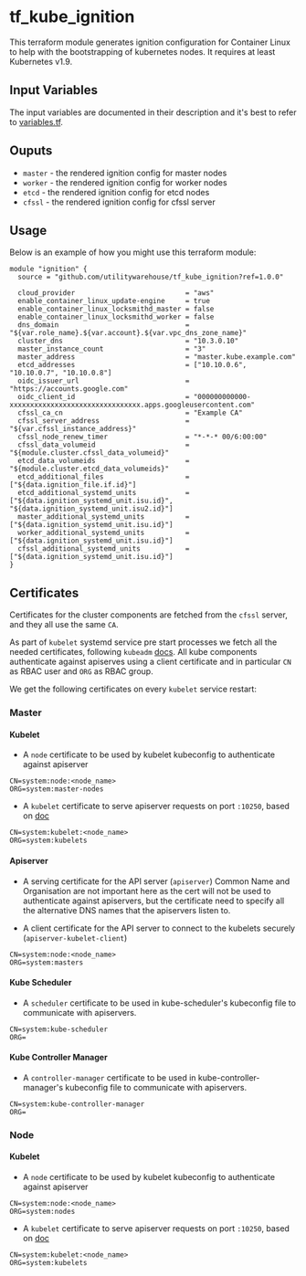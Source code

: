 # tf_kube_ignition

This terraform module generates ignition configuration for Container Linux to help with the bootstrapping of kubernetes nodes. It requires at least Kubernetes v1.9.

## Input Variables

The input variables are documented in their description and it's best to refer to [variables.tf](variables.tf).

## Ouputs

- `master` - the rendered ignition config for master nodes
- `worker` - the rendered ignition config for worker nodes
- `etcd` - the rendered ignition config for etcd nodes
- `cfssl` - the rendered ignition config for cfssl server

## Usage

Below is an example of how you might use this terraform module:

```hcl
module "ignition" {
  source = "github.com/utilitywarehouse/tf_kube_ignition?ref=1.0.0"

  cloud_provider                           = "aws"
  enable_container_linux_update-engine     = true
  enable_container_linux_locksmithd_master = false
  enable_container_linux_locksmithd_worker = false
  dns_domain                               = "${var.role_name}.${var.account}.${var.vpc_dns_zone_name}"
  cluster_dns                              = "10.3.0.10"
  master_instance_count                    = "3"
  master_address                           = "master.kube.example.com"
  etcd_addresses                           = ["10.10.0.6", "10.10.0.7", "10.10.0.8"]
  oidc_issuer_url                          = "https://accounts.google.com"
  oidc_client_id                           = "000000000000-xxxxxxxxxxxxxxxxxxxxxxxxxxxxxxxx.apps.googleusercontent.com"
  cfssl_ca_cn                              = "Example CA"
  cfssl_server_address                     = "${var.cfssl_instance_address}"
  cfssl_node_renew_timer                   = "*-*-* 00/6:00:00"
  cfssl_data_volumeid                      = "${module.cluster.cfssl_data_volumeid}"
  etcd_data_volumeids                      = "${module.cluster.etcd_data_volumeids}"
  etcd_additional_files                    = ["${data.ignition_file.if.id}"]
  etcd_additional_systemd_units            = ["${data.ignition_systemd_unit.isu.id}", "${data.ignition_systemd_unit.isu2.id}"]
  master_additional_systemd_units          = ["${data.ignition_systemd_unit.isu.id}"]
  worker_additional_systemd_units          = ["${data.ignition_systemd_unit.isu.id}"]
  cfssl_additional_systemd_units           = ["${data.ignition_systemd_unit.isu.id}"]
}
```

## Certificates

Certificates for the cluster components are fetched from the `cfssl` server, and they all use the same `CA`.

As part of `kubelet` systemd service pre start processes we fetch all the needed certificates, following `kubeadm` [docs](https://kubernetes.io/docs/reference/setup-tools/kubeadm/implementation-details/#generate-the-necessary-certificates). All kube components authenticate against apiserves using a client certificate and in particular `CN` as RBAC user and `ORG` as RBAC group.

We get the following certificates on every `kubelet` service restart:

### Master

#### Kubelet

- A `node` certificate to be used by kubelet kubeconfig to authenticate against apiserver
```
CN=system:node:<node_name>
ORG=system:master-nodes
```

- A `kubelet` certificate to serve apiserver requests on port `:10250`, based on [doc](https://kubernetes.io/docs/concepts/architecture/master-node-communication/#apiserver-to-kubelet)
```
CN=system:kubelet:<node_name>
ORG=system:kubelets
```

#### Apiserver

- A serving certificate for the API server (`apiserver`)
Common Name and Organisation are not important here as the cert will not be used to authenticate against apiservers, but the certificate need to specify all the alternative DNS names that the apiservers listen to.

- A client certificate for the API server to connect to the kubelets securely (`apiserver-kubelet-client`)
```
CN=system:node:<node_name>
ORG=system:masters
```

#### Kube Scheduler

- A `scheduler` certificate to be used in kube-scheduler's kubeconfig file to communicate with apiservers.
```
CN=system:kube-scheduler
ORG=
```

#### Kube Controller Manager

- A `controller-manager` certificate to be used in kube-controller-manager's kubeconfig file to communicate with apiservers.
```
CN=system:kube-controller-manager
ORG=
```

### Node

#### Kubelet

- A `node` certificate to be used by kubelet kubeconfig to authenticate against apiserver
```
CN=system:node:<node_name>
ORG=system:nodes
```

- A `kubelet` certificate to serve apiserver requests on port `:10250`, based on [doc](https://kubernetes.io/docs/concepts/architecture/master-node-communication/#apiserver-to-kubelet)
```
CN=system:kubelet:<node_name>
ORG=system:kubelets
```
